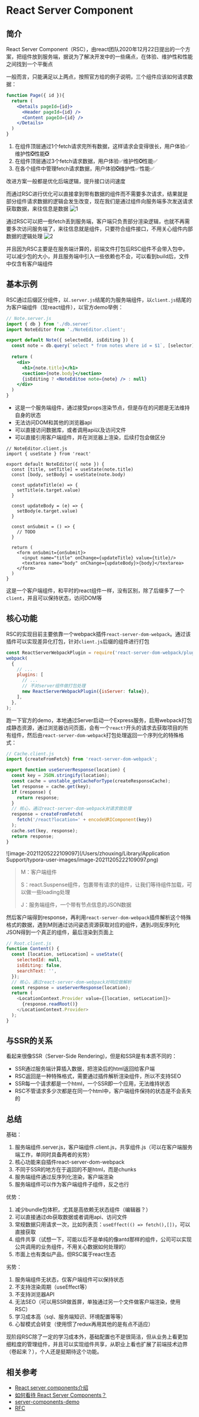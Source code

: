 # React Server Component

## 简介

React Server Component（RSC），由react团队2020年12月22日提出的一个方案，把组件放到服务端，据说为了解决开发中的一些痛点，在体验、维护性和性能之间找到一个平衡点

一般而言，只能满足以上两点，按照官方给的例子说明，三个组件应该如何请求数据：

```jsx
function Page({ id }){
  return (
    <Details pageId={id}>
      <Header pageId={id} />
      <Content pageId={id} />
    </Details>
  )
}
```

1. 在组件顶层通过1个fetch请求完所有数据，这样请求会变得很长，用户体验✅维护性❎性能❎
2. 在组件顶层通过3个fetch请求数据，用户体验✅维护性❎性能✅
3. 在各个组件中管理fetch请求数据，用户体验❎维护性✅性能✅

改进方案一般都是优化后端逻辑，提升接口访问速度

而通过RSC进行优化可以直接拿到带有数据的组件而不需要多次请求，结果就是部分组件请求数据的逻辑会发生改变，现在我们是通过组件向服务端多次发送请求获取数据，来往信息是数据
![1](https://pic3.zhimg.com/80/v2-5e24a6440ac701c796c0e45e0d53d96a_1440w.jpg?source=1940ef5c)

通过RSC可以把一些fetch丢到服务端，客户端只负责部分渲染逻辑，也就不再需要多次访问服务端了，来往信息就是组件，只要符合组件接口，不用关心组件内部数据的逻辑处理
![2](https://pic3.zhimg.com/80/v2-e893a7e1d3597764b2425ddc3bce3744_1440w.jpg?source=1940ef5c)

并且因为RSC主要是在服务端计算的，前端文件打包后RSC组件不会带入包中，可以减少包的大小，并且服务端中引入一些依赖也不会，可以看到build后，文件中仅含有客户端组件

## 基本示例

RSC通过后缀区分组件，以`.server.js`结尾的为服务端组件，以`client.js`结尾的为客户端组件（现react组件），以官方demo举例：

```jsx
// Note.server.js
import { db } from './db.server'
import NoteEditor from './NoteEditor.client';

export default Note({ selectedId, isEditing }) {
  const note = db.query(`select * from notes where id = $1`, [selector]).rows[0] // 数据都在rows字段中
  
  return (
    <div>
      <h1>{note.title}</h1>
      <section>{note.body}</section>
      {isEditing ? <NoteEditoe note={note} /> : null}
    </div>
  )
}
```

- 这是一个服务端组件，通过接受props渲染节点，但是存在的问题是无法维持自身的状态
- 无法访问DOM和其他的浏览器api
- 可以直接访问数据库，或者调用api以及访问文件
- 可以直接引用客户端组件，并在浏览器上渲染，后续打包会做区分

```tsx
// NoteEditor.client.js
import { useState } from 'react'

export default NoteEditor({ note }) {
  const [title, setTitle] = useState(note.title)
  const [body, setBody] = useState(note.body)
  
  const updateTitle(e) => {
    setTitle(e.target.value)
  }
  
  const updateBody = (e) => {
    setBody(e.target.value)
  }
  
  const onSubmit = () => {
    // TODO
  }
  
  return (
    <form onSubmit={onSubmit}>
      <input name="title" onChange={updateTitle} value={title}/>
      <textarea name="body" onChange={updateBody}>{body}</textarea>
    </form>
  )
}
```

这是一个客户端组件，和平时的react组件一样，没有区别，除了后缀多了一个`client`，并且可以保持状态，访问DOM等

## 核心功能

RSC的实现目前主要依靠一个webpack插件`react-server-dom-webpack`。通过该插件可以实现差异化打包，针对`client.js`后缀的组件进行打包

```js
const ReactServerWebpackPlugin = require('react-server-dom-webpack/plugin');
webpack(
  {
    // ... 
    plugins: [
      // ...
      // 不对server组件做打包处理
      new ReactServerWebpackPlugin({isServer: false}),
    ],
  },
);
```

跑一下官方的demo，本地通过Server启动一个Express服务，启用webpack打包成静态资源，通过浏览器访问页面，会有一个`react?`开头的请求去获取项目的所有组件，然后由`react-server-dom-webpack`打包处理返回一个序列化的特殊格式：

```js
// Cache.client.js
import {createFromFetch} from 'react-server-dom-webpack';

export function useServerResponse(location) {
  const key = JSON.stringify(location);
  const cache = unstable_getCacheForType(createResponseCache);
  let response = cache.get(key);
  if (response) {
    return response;
  }
  // 核心，通过react-server-dom-webpack对请求做处理
  response = createFromFetch(
    fetch('/react?location=' + encodeURIComponent(key))
  );
  cache.set(key, response);
  return response;
}
```

![image-20211205222109097](/Users/zhouxing/Library/Application Support/typora-user-images/image-20211205222109097.png)

> M：客户端组件
>
> S：react.Suspense组件，包裹带有请求的组件，让我们等待组件加载，可以做一些loading处理
>
> J：服务端组件，一个带有节点信息的JSON数据

然后客户端得到response，再利用`react-server-dom-webpack`插件解析这个特殊格式的数据，遇到M则通过访问姿态资源获取对应的组件，遇到J则反序列化JSON得到一个真正的组件，最后渲染到页面上

```js
// Root.client.js
function Content() {
  const [location, setLocation] = useState({
    selectedId: null,
    isEditing: false,
    searchText: '',
  });
  // 核心，通过react-server-dom-webpack对响应做解析
  const response = useServerResponse(location);
  return (
    <LocationContext.Provider value={[location, setLocation]}>
      {response.readRoot()}
    </LocationContext.Provider>
  );
}
```

## 与SSR的关系

看起来很像SSR（Server-Side Rendering)，但是和SSR是有本质不同的：

- SSR通过服务端计算插入数据，把渲染后的html返回给客户端
- RSC返回是一种特殊格式，需要通过插件解析渲染组件，所以不支持SEO
- SSR每一个请求都是一个html，一个SSR即一个应用，无法维持状态
- RSC不管请求多少次都是在同一个html中，客户端组件保持的状态是不会丢失的

## 总结

基础：

1. 服务端组件.server.js，客户端组件.client.js，共享组件.js（可以在客户端服务端工作，单同时具备两者的劣势）
2. 核心功能来自插件react-server-dom-webpack
3. 不同于SSR的地方在于返回的不是html，而是chunks
4. 服务端组件通过反序列化渲染，客户端渲染
5. 服务端组件可以作为客户端组件子组件，反之也行

优势：

1. 减少bundle包体积，尤其是高依赖无状态组件（编辑器？）
2. 可以直接通过db获取数据或者调用api、访问文件
3. 常规数据只用请求一次，比如列表页：`useEffect(() => fetch(),[])`，可以直接获取
4. 组件共享（试想一下，可能以后不是单纯的像antd那样的组件，公司可以实现公共调用的业务组件，不用关心数据如何处理的）
5. 市面上也有类似产品，但RSC属于react生态

劣势：

1. 服务端组件无状态，仅客户端组件可以保持状态
2. 不支持渲染周期（useEffect等）
3. 不支持浏览器API
4. 无法SEO（可以用SSR做首屏，单独通过另一个文件做客户端渲染，使用RSC）
5. 学习成本高（sql、服务端知识、环境配置等等）
6. 心智模式会转变（使用惯了redux再用其他的是有点不适应）



现阶段RSC除了一定的学习成本外，基础配置也不是很简洁，但从业务上看更加细粒度的管理组件，并且可以实现组件共享，从职业上看也扩展了前端技术边界（卷起来？），个人还是挺期待这个功能。



## 相关参考

- [React server components介绍](https://zhuanlan.zhihu.com/p/340816128)
- [如何看待 React Server Components？](https://www.zhihu.com/question/435921124)
- [server-components-demo](https://github.com/reactjs/server-components-demo)
- [RFC](https://github.com/josephsavona/rfcs/blob/server-components/text/0000-server-components.md)
